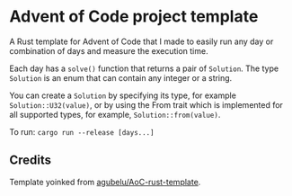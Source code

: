 # Advent of Code project template

A Rust template for Advent of Code that I made to easily run any day or combination of days and measure the execution time.

Each day has a `solve()` function that returns a pair of `Solution`. The type `Solution` is an enum that can contain any integer or a string.

You can create a `Solution` by specifying its type, for example `Solution::U32(value)`, or by using the From trait which is implemented for all supported types, for example, `Solution::from(value)`.

To run: `cargo run --release [days...]`

## Credits

Template yoinked from [agubelu/AoC-rust-template](https://github.com/agubelu/AoC-rust-template).

